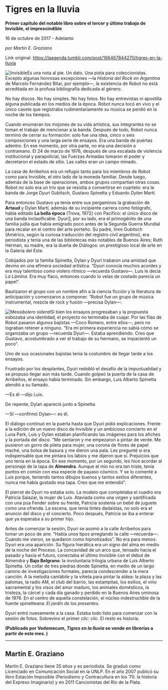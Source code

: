 # Tigres en la lluvia

**Primer capítulo del notable libro sobre el tercer y último trabajo de Invisible, el imprescindible**

16 de octubre de 2017 - Adelanto

_por Martín E. Graziano_

Link original: https://laagenda.tumblr.com/post/166467844270/tigres-en-la-lluvia

![Invisible](https://64.media.tumblr.com/892643b9f20b0ce7e94b4833569f33ec/tumblr_inline_pk07caeCpD1t6q87u_500.png)Es
una nota al pie. Un dato. Una pista para coleccionistas. Excepto
algunas honrosas excepciones —la *Historia
del Rock en Argentina*
de Marcelo Fernández Bitar, por ejemplo—, la existencia de Robot
no está acreditada en la profusa bibliografía dedicada al género. 



No
hay discos. No hay simples. No hay fotos. No hay entrevistas ni
apostilla alguna publicada en los medios de la época. Robot nunca
tocó en vivo y el único casete que registraba rudimentariamente su
música se perdió en la noche de los tiempos.  



Cuando
enumeran los mojones de su vida artística, sus integrantes no se
toman el trabajo de mencionar a la banda. Después de todo, Robot
nunca terminó de cerrar su formación: solo fue una idea, cinco o
seis composiciones y una larga serie de ensayos. Era una banda de
puertas adentro. En ese momento, por otra parte, no era una decisión
a contramano. El 24 de marzo de 1976, después de una escalada de
violencia institucional y parapolicial, las Fuerzas Armadas tomaron
el poder y decretaron el estado de sitio. Las calles eran un campo
minado.  

La
casa de Arribeños era un refugio tanto para los miembros de Robot
como para Invisible, el otro lado de la moneda familiar. Desde luego,
además de la base de operaciones, ambos grupos compartían otras
cosas. Robot no solo era un trío que se resistía a convertirse en
cuarteto: era la banda de Jorge *Dyuri*
Gubitsch, Gustavo Spinetta y Eduardo *Dylan*
Martí.


Para
entonces Gustavo ya tenía entre sus pergaminos la grabación de
**Artaud**
y Dylan Martí, además de su incipiente carrera como fotógrafo,
había editado **La
bella época** (Trova,
1972) con Pacífico: el único disco de una banda inclasificable.
Dyuri[1](#sdfootnote1sym),
por su lado, era el primogénito de una familia judía que había
emigrado poco antes de la Segunda Guerra Mundial para recalar en el
centro del arte porteño. Su padre, Imre Gubitsch (Américo, según
la curiosa traducción del registro civil argentino), era periodista
y tenía una de las bibliotecas más notables de Buenos Aires; Ruth
Herman, su madre, era la dueña de Diálogos: un prestigioso local de
arte en la Galería del Este. 



Cobijados
por la familia Spinetta, Dylan y Dyuri trabaron una amistad que
devino en una efímera sociedad artística. “Dyuri conocía muchos
acordes y era muy talentoso como violero rítmico —recuerda
Gustavo—. Luis le decía *La
Lámina*. Era muy
flaco, entonces cuando lo veías de costado parecía un papel”. 



Bautizaron
el grupo con un nombre afín a la ciencia ficción y la literatura de
anticipación y comenzaron a componer. “Robot fue un grupo de
música instrumental, mezcla de rock y fusión —precisa Dylan—:


![Messi](https://64.media.tumblr.com/7ff5ba5e49b569c76264880fa9767c80/tumblr_inline_pk07cbqCuM1t6q87u_250.png)*bolero
sideral*Si
bien los ensayos progresaban y la propuesta esbozaba una identidad,
el proyecto no terminaba de cuajar. Por las filas de Robot pasaron
algunos bajistas —Coco Romero, entre ellos—, pero no lograban
retener a ninguno. “Era mi primera experiencia no sabía cómo se
organizaba un grupo —recuerda Dyuri—. Estaba aprendiendo. Creo
que Gustavo, acostumbrado a ver el trabajo de su hermano, se
impacientó un poco”.  



Uno
de sus ocasionales bajistas tenía la costumbre de llegar tarde a los
ensayos.


Frustrado
por los desplantes, Dyuri redobló el desafío de la impuntualidad y
se propuso llegar aún más tarde. Cuando golpeó la puerta de la
casa de Arribeños, el ensayo había terminado. Sin embargo, Luis
Alberto Spinetta atendió a su llamado.


—Es
él —dijo Luis. 


De
repente, Dylan apareció junto a Spinetta.  



—Sí
—confirmó Dylan—: es él.

El
diálogo continuó en la puerta hasta que Dyuri pidió explicaciones.
Frente a la edición de un nuevo disco de Invisible y un ambicioso
concierto en el Luna Park, Luis y Dylan estaban planificando las
imágenes para los afiches y la portada del disco. “Me sentaron y
me empezaron a pintar de verde. Me pusieron un gorro de pileta para
mujer, una corona de flores de papel maché, una bolsa de basura y me
dieron una pala. Les pregunté si era indispensable que me pintara
los labios y me dijeron que sí. Prejuicios que uno tenía en la
época. En ese momento, por un segundo, les hice acordar al personaje
de la tapa de **Almendra**.
Aunque el mío no era tan triste, tenía puntos en común con esa
especie de payaso cósmico. Y se lo comenté a Luis porque, teniendo
tantos dibujos buenos y tantos estilos diferentes, nunca me había
gustado esa tapa. Creo que me entendió”.  



El
pierrot de Dyuri no estaba solo. La modelo que completaba el cuadro
era Patricia Salazar, la mujer de Luis. Ataviada como una virgen y
santificada con una púa Fender sobre su frente, Patricia sostenía
un bebé de juguete como una ofrenda. La escena, que tenía tintes
dadaístas, no solo era el anuncio del disco y el concierto.  Poco
después, Patricia se iba a enterar que ya esperaba a su primer hijo.


Antes
de comenzar la sesión, Dyuri se asomó a la calle Arribeños para
tomar un poco de aire. “Había unos tipos arreglando la calle
—recuerda—. Cuando me vieron, se quedaron como hipnotizados”.
No era para menos: Dyuri era una aparición. Su figura hierática era
un signo del alma en medio de la noche del Proceso. La concavidad de
un arco que, tensado hacia el pasado y hacia el futuro, conectaba el
último Invisible con el debut de Almendra y **Bajo
Belgrano**: la
involuntaria trilogía urbana de Luis Alberto Spinetta. Un collar de
tres piedras donde Spinetta, en medio de un largo camino de
investigaciones formales, parecía condescender a la mera canción. A
la melodía cantábile y la viñeta para pintar la aldea: la plaza y
las palomas, la radio AM, el club del barrio, las estampitas, los
exilios, el vino sacramental y los visos del amor maduro, los
animales domésticos, la tristeza, la cárcel y cada día ganado y
perdido en la Buenos Aires ominosa de 1976. En el centro de aquella
constelación, el núcleo indestructible de la fuente spinetteana: *El
jardín de los presentes*.
 


Dyuri
entró nuevamente a la casa. Estaba todo listo para comenzar con la
sesión de fotos. Sobrevino el primer *clic*:
*clic*.
El resto es historia.    


  
**(Publicado por Vedemecum, *Tigres en la lluvia* se vende en librerías a partir de este mes. )**

  




---

 Martín E. Graziano
-------------------

 Martín E. Graziano tiene 35 años y es periodista. Se graduó como Licenciado en Comunicación Social en la UNLP. En el año 2007 publicó su libro Estación Imposible (Periodismo y Contracultura en los ’70: la historia del Expreso Imaginario) y en 2011 Cancionistas del Río de la Plata. 


